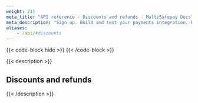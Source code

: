 ```yaml
---
weight: 211
meta_title: "API reference - Discounts and refunds - MultiSafepay Docs"
meta_description: "Sign up. Build and test your payments integration. Explore our products and services. Use our API reference, SDKs, and wrappers. Get support."
aliases:
    - /api/#discounts
---
```

{{< code-block hide >}}
{{< /code-block >}}

{{< description >}}

## Discounts and refunds


{{< /description >}}